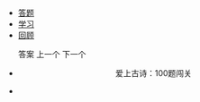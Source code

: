 # 
  <link rel="stylesheet" href="./res/layui/css/layui.css">
  <link rel="stylesheet" href="./res/static/css/index.css">
  <script src="./res/layui/layui.js"></script>
  <script src="./js/dataSource.js"></script>
  <script src="./js/loader.js"></script>

  <!-- nav部分 -->
  <div class="nav">
    <div class="layui-container">
      <div class="nav-list">
        <ul class="layui-nav">
          <li class="layui-nav-item layui-this"><a href="./">答题</a></li>
          <li class="layui-nav-item"><a href="todo">学习</a></li>
          <li class="layui-nav-item"><a href="review">回顾</a></li>
        </ul>
        <ul class="layui-nav-right">
          <a class="layui-btn layui-btn-primary" onclick="getAnswer()">答案</a>
          <a class="layui-btn layui-btn-primary" onclick="getPrevious()">上一个</a>
          <a class="layui-btn layui-btn-primary layui-this" onclick="getNext()">下一个</a>
        </ul>
      </div>
      <span id="index_view" class="nav-index"></span>
    </div>
  </div>

  <!-- main部分 -->
  <div class="main-about">
    <div class="layui-container">
      <div class="layui-row">
        <div class="tabJob">
          <div class="content">
            <div class="layui-inline">
              <ul>
                <li>
                  <p id="topic_view2" class="title" style="text-align: center">爱上古诗：100题闯关</p>
                </li>
                <li>
                  <p id="answer_view" style="color: #ff00a3"></p>
                </li>
              </ul>
            </div>
          </div>
          <div class="content" id="poem_view_container">
            <p id="poem_view"></p>
          </div>
        </div>
      </div>
    </div>
  </div>

  <script id="topicView" type="text/html">
    <h2>{{ d.topic }}</h2>
  </script>

  <script id="answerView" type="text/html">
    <h3>{{ d.answer }}</h3>
  </script>

  <script id="poemView" type="text/html">
    <ul>
      <li>
        <h2 style="display: inline"><a style="color: #0000ff" href ="https://baike.baidu.com/item/{{ d.title }}" target="_blank">{{ d.title }}</a></h2>
        <h5 style="display: inline">{{ d.author }}</h5>
      </li>
    {{#  layui.each(d.contentList, function(index, item){ }}
      <li>
        <span>{{ item }}</span>
      </li>
    {{#  }); }}
    {{#  if(d.contentList.length === 0){ }}
      无数据
    {{#  } }} 
    </ul>
  </script>

  <!--[if lt IE 9]>
  <script src="https://cdn.staticfile.org/html5shiv/r29/html5.min.js"></script>
  <script src="https://cdn.staticfile.org/respond.js/1.4.2/respond.min.js"></script>
  <![endif]-->
  <script>
    layui.config({
      base: './res/static/js/'
    }).use('firm');
  </script>

  <script src="./index.js">
  </script>
